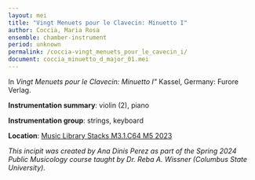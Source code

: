 ```yaml
---
layout: mei
title: "Vingt Menuets pour le Clavecin: Minuetto I"
author: Coccia, Maria Rosa
ensemble: chamber-instrument
period: unknown
permalink: /coccia-vingt_menuets_pour_le_cavecin_i/
document: coccia_minuetto_d_major_01.mei
---
```


In *Vingt Menuets pour le Clavecin: Minuetto I"* Kassel, Germany: Furore Verlag.

**Instrumentation summary**: violin (2), piano

**Instrumentation group**: strings, keyboard

**Location**: <a href="https://tufts.primo.exlibrisgroup.com/permalink/01TUN_INST/1kc9gia/alma991019087781103851target=" target="_blank">Music Library Stacks M3.1.C64 M5 2023</a>

*This incipit was created by Ana Dinis Perez as part of the Spring 2024 Public Musicology course taught by Dr. Reba A. Wissner (Columbus State University).* 